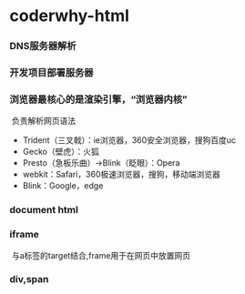 # coderwhy-html

### DNS服务器解析

### 开发项目部署服务器

### 浏览器最核心的是渲染引擎，“浏览器内核”

​	负责解析网页语法

- Trident（三叉戟）：ie浏览器，360安全浏览器，搜狗百度uc
- Gecko（壁虎）：火狐
- Presto（急板乐曲）->Blink（眨眼）：Opera
- webkit：Safari，360极速浏览器，搜狗，移动端浏览器
- Blink：Google，edge

### document html

### iframe

​	与a标签的target结合,frame用于在网页中放置网页

### div,span
